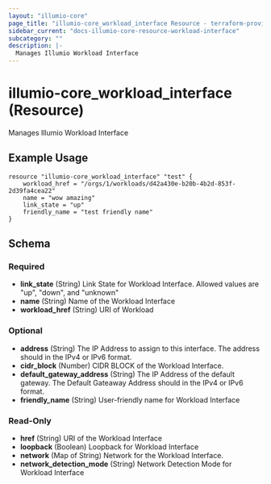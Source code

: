 ```yaml
---
layout: "illumio-core"
page_title: "illumio-core_workload_interface Resource - terraform-provider-illumio-core"
sidebar_current: "docs-illumio-core-resource-workload-interface"
subcategory: ""
description: |-
  Manages Illumio Workload Interface
---
```


# illumio-core_workload_interface (Resource)

Manages Illumio Workload Interface


Example Usage
------------

```hcl
resource "illumio-core_workload_interface" "test" {
    workload_href = "/orgs/1/workloads/d42a430e-b20b-4b2d-853f-2d39fa4cea22"
    name = "wow amazing"
    link_state = "up"
    friendly_name = "test friendly name"
}
```

## Schema

### Required

- **link_state** (String) Link State for Workload Interface. Allowed values are "up", "down", and "unknown"
- **name** (String) Name of the Workload Interface
- **workload_href** (String) URI of Workload

### Optional

- **address** (String) The IP Address to assign to this interface. The address should in the IPv4 or IPv6 format.
- **cidr_block** (Number) CIDR BLOCK of the Workload Interface.
- **default_gateway_address** (String) The IP Address of the default gateway. The Default Gateaway Address should in the IPv4 or IPv6 format.
- **friendly_name** (String) User-friendly name for Workload Interface

### Read-Only

- **href** (String) URI of the Workload Interface
- **loopback** (Boolean) Loopback for Workload Interface
- **network** (Map of String) Network for the Workload Interface.
- **network_detection_mode** (String) Network Detection Mode for Workload Interface


